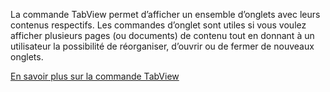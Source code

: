 ﻿La commande TabView permet d’afficher un ensemble d’onglets avec leurs contenus respectifs. Les commandes d’onglet sont utiles si vous voulez afficher plusieurs pages (ou documents) de contenu tout en donnant à un utilisateur la possibilité de réorganiser, d’ouvrir ou de fermer de nouveaux onglets.

[En savoir plus sur la commande TabView](https://docs.microsoft.com/en-us/windows/uwp/design/controls-and-patterns/tab-view)